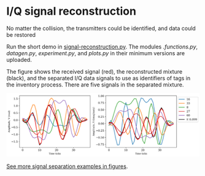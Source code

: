 # I/Q signal reconstruction

No matter the collision, the transmitters could be identified, and data could be restored

Run the short demo in [signal-reconstruction.py](signal_separation.py). The modules *.functions.py*, *datagen.py*, *experiment.py*, and *plots.py* in their minimum versions are uploaded.

The figure shows the received signal (red), the reconstructed mixture (black), and the separated I/Q data signals to use as identifiers of tags in the inventory process. There are five signals in the separated mixture. 

![The received signal, the reconstructed signal and the origins](../figures/fig_mixture_of_5.png)

[See more signal separation examples in figures](../figures#readme).
